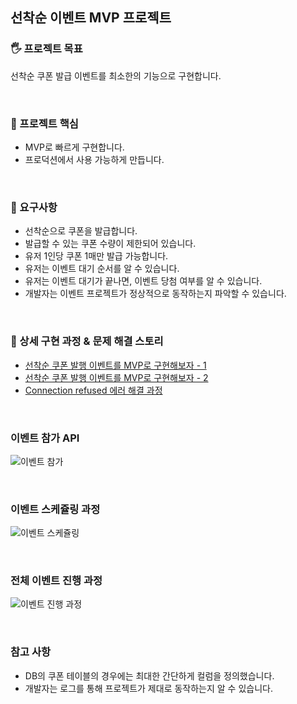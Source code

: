 ## 선착순 이벤트 MVP 프로젝트

### 🖐 프로젝트 목표
선착순 쿠폰 발급 이벤트를 최소한의 기능으로 구현합니다.

<br>

### 📌 프로젝트 핵심
+ MVP로 빠르게 구현합니다.
+ 프로덕션에서 사용 가능하게 만듭니다.

<br>

### 📝 요구사항

+ 선착순으로 쿠폰을 발급합니다.
+ 발급할 수 있는 쿠폰 수량이 제한되어 있습니다.
+ 유저 1인당 쿠폰 1매만 발급 가능합니다.
+ 유저는 이벤트 대기 순서를 알 수 있습니다.
+ 유저는 이벤트 대기가 끝나면, 이벤트 당첨 여부를 알 수 있습니다.
+ 개발자는 이벤트 프로젝트가 정상적으로 동작하는지 파악할 수 있습니다.

<br>

### 🧐 상세 구현 과정 & 문제 해결 스토리

+ [선착순 쿠폰 발행 이벤트를 MVP로 구현해보자 - 1](https://velog.io/@hwicode/%EC%84%A0%EC%B0%A9%EC%88%9C-%EC%BF%A0%ED%8F%B0-%EB%B0%9C%ED%96%89-%EC%9D%B4%EB%B2%A4%ED%8A%B8%EB%A5%BC-MVP%EB%A1%9C-%EA%B5%AC%ED%98%84%ED%95%B4%EB%B3%B4%EC%9E%90-1)
+ [선착순 쿠폰 발행 이벤트를 MVP로 구현해보자 - 2](https://velog.io/@hwicode/%EC%84%A0%EC%B0%A9%EC%88%9C-%EC%BF%A0%ED%8F%B0-%EB%B0%9C%ED%96%89-%EC%9D%B4%EB%B2%A4%ED%8A%B8%EB%A5%BC-MVP%EB%A1%9C-%EA%B5%AC%ED%98%84%ED%95%B4%EB%B3%B4%EC%9E%90-2)
+ [Connection refused 에러 해결 과정](https://velog.io/@hwicode/Connection-refused-%EC%97%90%EB%9F%AC-%ED%95%B4%EA%B2%B0-%EA%B3%BC%EC%A0%95)


<br>

### 이벤트 참가 API

![이벤트 참가](https://github.com/user-attachments/assets/e8bc13ea-9ba4-4393-8f95-1b27a072acd7)

<br>

### 이벤트 스케쥴링 과정

![이벤트 스케쥴링](https://github.com/user-attachments/assets/e6442472-cf96-463a-ab71-ea23d405f9a8)

<br>

### 전체 이벤트 진행 과정

![이벤트 진행 과정](https://github.com/user-attachments/assets/e1b2329e-207c-4b8b-9f14-881502fe5411)

<br>


### 참고 사항
+ DB의 쿠폰 테이블의 경우에는 최대한 간단하게 컬럼을 정의했습니다.
+ 개발자는 로그를 통해 프로젝트가 제대로 동작하는지 알 수 있습니다.

